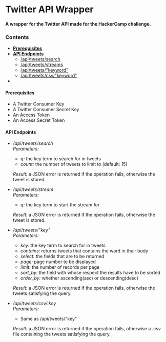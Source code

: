 # Twitter API Wrapper


#### A wrapper for the Twitter API made for the HackerCamp challenge.

  

### Contents

*   **[Prerequisites](#pre)**
*   **[API Endpoints](#APIe)**
    *   [/api/tweets/search](#e1)
    *   [/api/tweets/streams](#e2)
    *   [/api/tweets/"keyword"](#e3)
    *   [/api/tweets/csv/"keyword"](#e4)
*   

#### Prerequisites

*   A Twitter Consumer Key
*   A Twitter Consumer Secret Key
*   An Access Token
*   An Access Secret Token

#### API Endpoints

*   _/api/tweets/search_  
    _Parameters:_
    
    *   _q:_ the key term to search for in tweets
    *   _count:_ the number of tweets to limit to (default: 15)
    
    _Result:_ a JSON error is returned if the operation fails, otherwise the tweet is stored.
*   _/api/tweets/stream_  
    _Parameters:_
    
    *   _q:_ the key term to start the stream for
    
    _Result:_ a JSON error is returned if the operation fails, otherwise the tweet is stored.
*   _/api/tweets/"key"_  
    _Parameters:_
    
    *   _key:_ the key term to search for in tweets
    *   _contains:_ returns tweets that contains the word in their body
    *   _select:_ the fields that are to be returned
    *   _page:_ page number to be displayed
    *   _limit:_ the number of records per page
    *   _sort\_by:_ the field with whose respect the results have to be sorted
    *   _order\_by:_ whether ascending(asc) or descending(desc) 
    
    _Result:_ a JSON error is returned if the operation fails, otherwise the tweets satisfying the query.
*   _/api/tweets/csv/:key_  
    _Parameters:_
    
    *   Same as /api/tweets/"key"
    
    _Result:_ a JSON error is returned if the operation fails, otherwise a .csv file containing the tweets satisfying the query.


